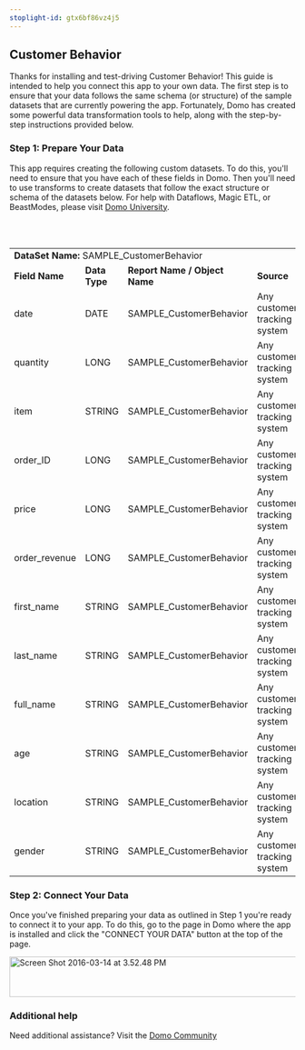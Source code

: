 ```yaml
---
stoplight-id: gtx6bf86vz4j5
---
```


<div class="col-md-12 content-panel">
                <h2>Customer Behavior</h2>
                <p></p><p>Thanks for installing and test-driving <span id="title">Customer Behavior</span>! This guide is intended to help you connect this app to your own data. The first step is to ensure that your data follows the same schema (or structure) of the sample datasets that are currently powering the app. Fortunately, Domo has created some powerful data transformation tools to help, along with the step-by-step instructions provided below.</p><div class="doc-row" id="Step%201:%20Identify%20Required%20Data%20Fields"><h3 class="doc-row-title">Step 1: Prepare Your Data</h3><div class="small-pad-bottom"><p>This app requires creating the following custom datasets. To do this, you'll need to ensure that you have each of these fields in Domo. Then you'll need to use transforms to create datasets that follow the exact structure or schema of the datasets below. For help with Dataflows, Magic ETL, or BeastModes, please visit <a href="https://university.domo.com/" target="_blank">Domo University</a>.</p></div>
                <br><br>
                <div id="custom-data-container"><table id="SAMPLE_CustomerBehavior"><tbody><tr><td colspan="6"><strong>DataSet Name:</strong> <span class="value">SAMPLE_CustomerBehavior</span></td></tr><!--tr>    <td colspan="6"></td></tr--><tr><td><strong>Field Name</strong></td><td><strong>Data Type</strong></td><td><strong>Report Name / Object Name</strong></td><td><strong>Source </strong></td><td colspan="2"><strong>Description of Field</strong></td></tr><tr><td>date</td><td>DATE</td><td>SAMPLE_CustomerBehavior</td><td>Any customer tracking system</td><td colspan="2">Date tracked</td></tr><tr><td>quantity</td><td>LONG</td><td>SAMPLE_CustomerBehavior</td><td>Any customer tracking system</td><td colspan="2">Quantity</td></tr><tr><td>item</td><td>STRING</td><td>SAMPLE_CustomerBehavior</td><td>Any customer tracking system</td><td colspan="2">Name of item</td></tr><tr><td>order_ID</td><td>LONG</td><td>SAMPLE_CustomerBehavior</td><td>Any customer tracking system</td><td colspan="2">Order ID</td></tr><tr><td>price</td><td>LONG</td><td>SAMPLE_CustomerBehavior</td><td>Any customer tracking system</td><td colspan="2">Price</td></tr><tr><td>order_revenue</td><td>LONG</td><td>SAMPLE_CustomerBehavior</td><td>Any customer tracking system</td><td colspan="2">Order revenue</td></tr><tr><td>first_name</td><td>STRING</td><td>SAMPLE_CustomerBehavior</td><td>Any customer tracking system</td><td colspan="2">First name</td></tr><tr><td>last_name</td><td>STRING</td><td>SAMPLE_CustomerBehavior</td><td>Any customer tracking system</td><td colspan="2">Last name</td></tr><tr><td>full_name</td><td>STRING</td><td>SAMPLE_CustomerBehavior</td><td>Any customer tracking system</td><td colspan="2">Full name</td></tr><tr><td>age</td><td>STRING</td><td>SAMPLE_CustomerBehavior</td><td>Any customer tracking system</td><td colspan="2">Age</td></tr><tr><td>location</td><td>STRING</td><td>SAMPLE_CustomerBehavior</td><td>Any customer tracking system</td><td colspan="2">Location</td></tr><tr><td>gender</td><td>STRING</td><td>SAMPLE_CustomerBehavior</td><td>Any customer tracking system</td><td colspan="2">Gender</td></tr></tbody></table><div class="doc-row medium-pad-top">
                <h3 class="doc-row-title">Step 2: Connect Your Data</h3>
                <div class="small-pad-bottom">
                    <p>Once you've finished preparing your data as outlined in Step 1 you're ready to connect it to your app. To do this, go to the page in Domo where the app is installed and click the "CONNECT YOUR DATA" button at the top of the page.</p>
                    <p class="small-pad">
                    <img class="alignnone size-full wp-image-1207" src="https://s3.amazonaws.com/development.domo.com/wp-content/uploads/2016/03/14155707/Screen-Shot-2016-03-14-at-3.52.48-PM1.png" alt="Screen Shot 2016-03-14 at 3.52.48 PM" width="1158" height="71">
                    </p>
                    <div id="ooyalaplayer-IyYTc1MjE61NwLdtrxXvZuhH-dSGbWnR" class="ooyalaplayer"></div>
                    <script>
                        OO.ready(function() {
                            OO.Player.create("ooyalaplayer-IyYTc1MjE61NwLdtrxXvZuhH-dSGbWnR", "IyYTc1MjE61NwLdtrxXvZuhH-dSGbWnR", {
                                height: 380
                            });
                        });
                    </script>
                </div>
                <h3 class="doc-row-title">Additional help</h3>
                <div class="small-pad-bottom">
                    <p>Need additional assistance? Visit the <a href="https://dojo.domo.com">Domo Community</a></p>
                </div>
            </div></div></div><p></p>            </div>
